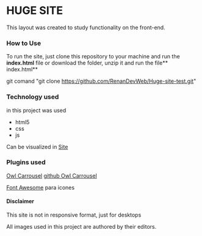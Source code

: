 # HUGE SITE

This layout was created to study functionality on the front-end. 

### How to Use 

To run the site, just clone this repository to your machine and run the **index.html** file
or
download the folder, unzip it and run the file** index.html** 

git comand "git clone https://github.com/RenanDevWeb/Huge-site-test.git"

### Technology used 

in this project was used 

- html5
- css
- js

Can be visualized in [Site](https://renandevweb.github.io/Huge-site-test/)

### Plugins used

[Owl Carrousel](http://https://owlcarousel2.github.io/OwlCarousel2/ "Owl Carrousel") 
[github Owl Carrousel](http://https://github.com/OwlCarousel2/OwlCarousel2 "github Owl Carrousel")


[Font Awesome](http://https://fontawesome.com "Font Awesome")
para icones


#### Disclaimer

This site is not in responsive format, just for desktops

All images used in this project are authored by their editors. 

